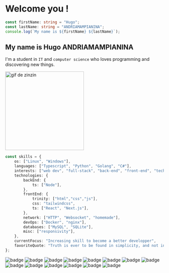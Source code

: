 # Welcome you !

```typescript
const firstName: string = "Hugo";
const lastName: string = "ANDRIAMAMPIANINA";
console.log(`My name is ${firstName} ${lastName}`);
```
## My name is Hugo ANDRIAMAMPIANINA  

I'm a student in `IT` and `computer science` who loves programming and discovering new things.  

<div style="display: flex; align: center">
    <img src='images/gif2.gif' alt='gif de zinzin' height='250'>
</div>  


```typescript
const skills = {
    os: ["Linux", "Windows"],
    languages: ["Typescript", "Python", "Golang", "C#"],
    interests: ["web dev", "full-stack", "back-end", "front-end", "tech", "security", "game dev"],
    technologies: {
        backEnd: {
            ts: ["Node"],
        },
        frontEnd: {
            trinity: ["html","css","js"],
            css: "tailwindcss",
            ts: ["React", "Next.js"],
        },
        network: ["HTTP", "Websocket", "homemade"],
        devOps: ["Docker", "nginx"],
        databases: ["MySQL", "SQLite"],
        misc: ["responsivity"],
    },
    currentFocus: "Increasing skill to become a better developper",
    favoriteQuote: "Truth is ever to be found in simplicity, and not in the multiplicity and confusion of things - Isaac Newton",
};
```  

![badge](https://img.shields.io/badge/TypeScript-007ACC?style=flat-square&logo=typescript&logoColor=white)
![badge](https://img.shields.io/badge/Python-3776AB?style=flat-square&logo=python&logoColor=white)
![badge](https://img.shields.io/badge/Go-00ADD8?style=flat-square&logo=go&logoColor=white)
![badge](https://img.shields.io/badge/C%23-239120?style=flat-square&logo=csharp&logoColor=white)
![badge](https://img.shields.io/badge/HTML5-E34F26?style=flat-square&logo=html5&logoColor=white)
![badge](https://img.shields.io/badge/CSS3-1572B6?style=flat-square&logo=css3&logoColor=white)
![badge](https://img.shields.io/badge/JavaScript-F7DF1E?style=flat-square&logo=javascript&logoColor=black)
![badge](https://img.shields.io/badge/React-20232A?style=flat-square&logo=react&logoColor=61DAFB)
![badge](https://img.shields.io/badge/TailwindCSS-38B2AC?style=flat-square&logo=tailwind-css&logoColor=white)
![badge](https://img.shields.io/badge/Next.js-100000?style=flat-square&logo=next.js&logoColor=white)
![badge](https://img.shields.io/badge/Unity-100000?style=flat-square&logo=unity&logoColor=white)
![badge](https://img.shields.io/badge/MySQL-00000F?style=flat-square&logo=mysql&logoColor=white)
![badge](https://img.shields.io/badge/SQLite-07405E?style=flat-square&logo=sqlite&logoColor=white)
![badge](https://img.shields.io/badge/Linux-FCC624?style=flat-square&logo=linux&logoColor=black)
